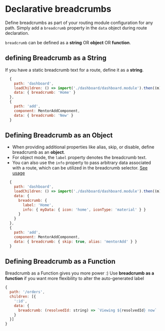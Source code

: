 # Declarative breadcrumbs

Define breadcrumbs as part of your routing module configuration for any path. Simply add a `breadcrumb` property in the `data` object during route declaration.

`breadcrumb` can be defined as a **string** OR **object** OR **function**.

## defining Breadcrumb as a String

If you have a static breadcrumb text for a route, define it as a **string**.

```javascript
  {
    path: 'dashboard',
    loadChildren: () => import('./dashboard/dashboard.module').then((m) => m.DashboardModule),
    data: { breadcrumb: 'Home' }
  },
  {
    path: 'add',
    component: MentorAddComponent,
    data: { breadcrumb: 'New' }
  }
```

## Defining Breadcrumb as an Object

- When providing additional properties like alias, skip, or disable, define breadcrumb as an **object**.
- For object mode, the `label` property denotes the breadcrumb text.
- You can also use the `info` property to pass arbitrary data associated with a route, which can be utilized in the breadcrumb selector. [See usage](add-icon-with-label.md)

```javascript
  {
    path: 'dashboard',
    loadChildren: () => import('./dashboard/dashboard.module').then((m) => m.DashboardModule),
    data: {
      breadcrumb: {
        label: 'Home',
        info: { myData: { icon: 'home', iconType: 'material' } }
      }
    }
  },
  {
    path: 'add',
    component: MentorAddComponent,
    data: { breadcrumb: { skip: true, alias: 'mentorAdd' } }
  }
```

## Defining Breadcrumb as a Function

Breadcrumb as a Function gives you more power :)
Use **breadcrumb as a function** if you want more flexibility to alter the auto-generated label

```javascript
{
  path: '/orders',
  children: [{
    ':id',
    data: {
      breadcrumb: (resolvedId: string) => `Viewing ${resolvedId} now`
    }
  }]
}
```

